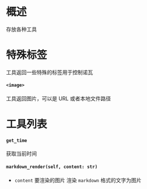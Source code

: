 # 概述
存放各种工具
# 特殊标签
工具返回一些特殊的标签用于控制诺瓦
#### `<image>`
工具返回图片，可以是 URL 或者本地文件路径
# 工具列表
#### `get_time`
获取当前时间
#### `markdown_render(self, content: str)`
 - `content` 要渲染的图片
渲染 `markdown` 格式的文字为图片
